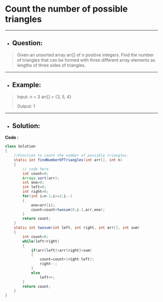 # Count the number of possible triangles
---
- ## Question:
> Given an unsorted array arr[] of n positive integers. Find the number of triangles that can be formed with three different array elements as lengths of three sides of triangles. 
---
- ## Example:
> Input: 
n = 3
arr[] = {3, 5, 4}
>
> Output: 
1
---
- ## Solution:
**Code :**
```java
class Solution
{
    //Function to count the number of possible triangles.
    static int findNumberOfTriangles(int arr[], int n)
    {
        // code here
        int count=0;
        Arrays.sort(arr);
        int one=0;
        int left=0;
        int right=0;
        for(int i=n-1;i>=2;i--)
        {
            one=arr[i];
            count=count+twosum(0,i-1,arr,one);
        }
        return count;
    }
    static int twosum(int left, int right, int arr[], int sum)
    {
        int count=0;
        while(left<right)
        {
            if(arr[left]+arr[right]>sum)
            {
                count=count+(right-left);
                right--;
            }
            else
                left++;
        }
        return count;
    }
}
